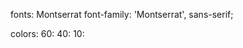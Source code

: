 fonts:
    Montserrat
    font-family: 'Montserrat', sans-serif;

colors:
        60:
        40:
        10: